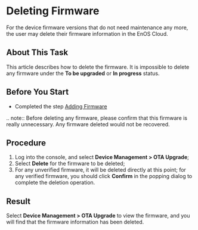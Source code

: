 ﻿# Deleting Firmware

For the device firmware versions that do not need maintenance any more, the user may delete their firmware information in the EnOS Cloud. 

## About This Task

This article describes how to delete the firmware. It is impossible to delete any firmware under the **To be upgraded** or **In progress** status.

## Before You Start

- Completed the step [Adding Firmware](adding_firmware)

.. note:: Before deleting any firmware, please confirm that this firmware is really unnecessary. Any firmware deleted would not be recovered.

## Procedure

1. Log into the console, and select **Device Management > OTA Upgrade**;
2. Select **Delete** for the firmware to be deleted; 
3. For any unverified firmware, it will be deleted directly at this point; for any verified firmware, you should click **Confirm** in the popping dialog to complete the deletion operation. 

## Result

Select **Device Management > OTA Upgrade** to view the firmware, and you will find that the firmware information has been deleted.
